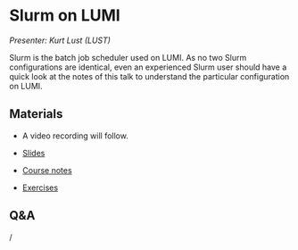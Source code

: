 # Slurm on LUMI

*Presenter: Kurt Lust (LUST)*

Slurm is the batch job scheduler used on LUMI. As no two Slurm configurations are
identical, even an experienced Slurm user should have a quick look at the notes of this
talk to understand the particular configuration on LUMI.


## Materials

<!--
Materials will be made available after the lecture
-->

<!--
<video src="https://462000265.lumidata.eu/2day-next/recordings/07-Slurm.mp4" controls="controls"></video>
-->
-   A video recording will follow.

-   [Slides](https://462000265.lumidata.eu/2day-next/files/LUMI-2day-next-07-Slurm.pdf)

-   [Course notes](07-Slurm.md)

-   [Exercises](E07-Slurm.md)


## Q&A

/



